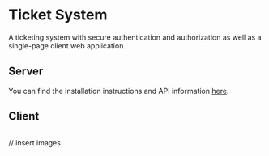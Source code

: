 # Ticket System

A ticketing system with secure authentication and authorization as well as a single-page client web application.

## Server
You can find the installation instructions and API information [here](server/README.md).

## Client

```bash

```
// insert images